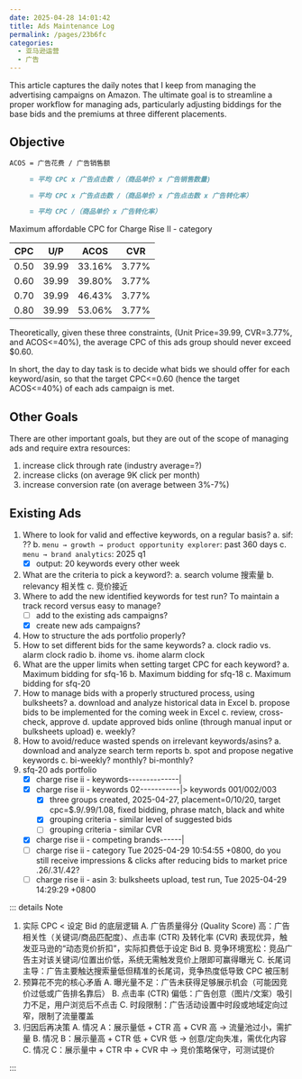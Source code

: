 ```yaml
---
date: 2025-04-28 14:01:42
title: Ads Maintenance Log
permalink: /pages/23b6fc
categories:
  - 亚马逊运营
  - 广告
---
```


This article captures the daily notes that I keep from managing the advertising campaigns on Amazon. The ultimate goal is to streamline a proper workflow for managing ads, particularly adjusting biddings for the base bids and the premiums at three different placements.

## Objective

```md
ACOS = 广告花费 / 广告销售额

     = 平均 CPC x 广告点击数 /（商品单价 x 广告销售数量)

     = 平均 CPC x 广告点击数 /（商品单价 x 广告点击数 x 广告转化率）

     = 平均 CPC /（商品单价 x 广告转化率）
```

Maximum affordable CPC for Charge Rise II - category

| CPC  | U/P   | ACOS   | CVR   |
| ---- | ----- | ------ | ----- |
| 0.50 | 39.99 | 33.16% | 3.77% |
| 0.60 | 39.99 | 39.80% | 3.77% |
| 0.70 | 39.99 | 46.43% | 3.77% |
| 0.80 | 39.99 | 53.06% | 3.77% |

Theoretically, given these three constraints, (Unit Price=39.99, CVR=3.77%, and ACOS<=40%), the average CPC of this ads group should never exceed $0.60.

In short, the day to day task is to decide what bids we should offer for each keyword/asin, so that the target CPC<=0.60 (hence the target ACOS<=40%) of each ads campaign is met.

## Other Goals

There are other important goals, but they are out of the scope of managing ads and require extra resources:

1. increase click through rate (industry average=?)
2. increase clicks (on average 9K click per month)
3. increase conversion rate (on average between 3%-7%)

## Existing Ads

1. Where to look for valid and effective keywords, on a regular basis?
   a. sif: ??
   b. `menu → growth → product opportunity explorer`: past 360 days
   c. `menu → brand analytics`: 2025 q1
   - [x] output: 20 keywords every other week
2. What are the criteria to pick a keyword?:
   a. search volume 搜索量
   b. relevancy 相关性
   c. 竞价接近
3. Where to add the new identified keywords for test run? To maintain a track record versus easy to manage?
   - [ ] add to the existing ads campaigns?
   - [x] create new ads campaigns?
4. How to structure the ads portfolio properly?
5. How to set different bids for the same keywords?
   a. clock radio vs. alarm clock radio
   b. ihome vs. ihome alarm clock
6. What are the upper limits when setting target CPC for each keyword?
   a. Maximum bidding for sfq-16
   b. Maximum bidding for sfq-18
   c. Maximum bidding for sfq-20
7. How to manage bids with a properly structured process, using bulksheets?
   a. download and analyze historical data in Excel
   b. propose bids to be implemented for the coming week in Excel
   c. review, cross-check, approve
   d. update approved bids online (through manual input or bulksheets upload)
   e. weekly?
8. How to avoid/reduce wasted spends on irrelevant keywords/asins?
   a. download and analyze search term reports
   b. spot and propose negative keywords
   c. bi-weekly? monthly? bi-monthly?
9. sfq-20 ads portfolio
   - [x] charge rise ii - keywords--------------|
   - [x] charge rise ii - keywords 02-----------|> keywords 001/002/003
     - [x] three groups created, 2025-04-27, placement=0/10/20, target cpc=\$.9/.99/1.08, fixed bidding, phrase match, black and white
     - [x] grouping criteria - similar level of suggested bids
     - [ ] grouping criteria - similar CVR
   - [x] charge rise ii - competing brands------|
   - [ ] charge rise ii - category Tue 2025-04-29 10:54:55 +0800, do you still receive impressions & clicks after reducing bids to market price .26/.31/.42?
   - [ ] charge rise ii - asin 3: bulksheets upload, test run, Tue 2025-04-29 14:29:29 +0800

::: details Note

1. 实际 CPC < 设定 Bid 的底层逻辑
   A. 广告质量得分 (Quality Score) 高：广告相关性（关键词/商品匹配度）、点击率 (CTR) 及转化率 (CVR) 表现优异，触发亚马逊的“动态竞价折扣”，实际扣费低于设定 Bid
   B. 竞争环境宽松：竞品广告主对该关键词/位置出价低，系统无需触发竞价上限即可赢得曝光
   C. 长尾词主导：广告主要触达搜索量低但精准的长尾词，竞争热度低导致 CPC 被压制
2. 预算花不完的核心矛盾
   A. 曝光量不足：广告未获得足够展示机会（可能因竞价过低或广告排名靠后）
   B. 点击率 (CTR) 偏低：广告创意（图片/文案）吸引力不足，用户浏览后不点击
   C. 时段限制：广告活动设置中时段或地域定向过窄，限制了流量覆盖
3. 归因后再决策
   A. 情况 A：展示量低 + CTR 高 + CVR 高 → 流量池过小，需扩量
   B. 情况 B：展示量高 + CTR 低 + CVR 低 → 创意/定向失准，需优化内容
   C. 情况 C：展示量中 + CTR 中 + CVR 中 → 竞价策略保守，可测试提价

:::
